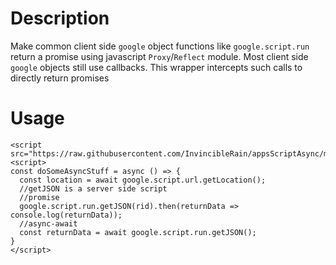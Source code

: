 # Description
Make common client side `google` object functions like `google.script.run` return a promise using  javascript `Proxy`/`Reflect` module. Most client side ``google`` objects still use callbacks. This wrapper intercepts such calls to directly return promises

# Usage
```
<script src="https://raw.githubusercontent.com/InvincibleRain/appsScriptAsync/main/PromiseProxy.js"/>
<script>
const doSomeAsyncStuff = async () => {
  const location = await google.script.url.getLocation();
  //getJSON is a server side script 
  //promise
  google.script.run.getJSON(rid).then(returnData => console.log(returnData));
  //async-await
  const returnData = await google.script.run.getJSON();
}
</script>
```
